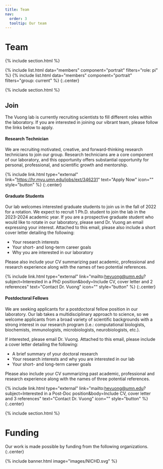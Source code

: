 ```yaml
---
title: Team
nav:
  order: 3
  tooltip: Our team
---
```


# <i class="fas fa-users"></i>Team

{% include section.html %}

{%
  include list.html
  data="members"
  component="portrait"
  filters="role: pi"
%}
{%
  include list.html
  data="members"
  component="portrait"
  filters="group: current"
%}
{:.center}

{% include section.html %}

## Join

The Vuong lab is currently recruiting scientists to fill different roles within the laboratory. If you are interested in joining our vibrant team, please follow the links below to apply. 

#### Research Technician

We are recruiting motivated, creative, and forward-thinking research technicians to join our group. Research technicians are a core component of our laboratory, and this opportunity offers substantial opportunity for personal, professional, and scientific growth and mentorship.

{% include link.html type="external" link="https://hr.myu.umn.edu/jobs/ext/346231" text="Apply Now" icon="" style="button" %}
{:.center}

#### Graduate Students

Our lab welcomes interested graduate students to join us in the fall of 2022 for a rotation. We expect to recruit 1 Ph.D. student to join the lab in the 2023-2024 academic year. If you are a prospective graduate student who would like to rotate in our laboratory, please send Dr. Vuong an email expressing your interest. Attached to this email, please also include a short cover letter detailing the following:

- Your research interests
- Your short- and long-term career goals 
- Why you are interested in our laboratory

Please also include your CV summarizing past academic, professional and research experience along with the names of two potential references.

{% include link.html type="external" link="mailto:hevuong@umn.edu?subject=Interested in a PhD position&body=Include CV, cover letter and 2 references" text="Contact Dr. Vuong" icon="" style="button" %}
{:.center}

#### Postdoctoral Fellows

We are seeking applicants for a postdoctoral fellow position in our laboratory. Our lab takes a multidisciplinary approach to science, so we welcome applicants from a broad variety of scientific backgrounds with a strong interest in our research program (i.e.: computational biologists, biochemists, immunologists, microbiologists, neurobiologists, etc.). 

If interested, please email Dr. Vuong. Attached to this email, please include a cover letter detailing the following:

- A brief summary of your doctoral research 
- Your research interests and why you are interested in our lab
- Your short- and long-term career goals

Please also include your CV summarizing past academic, professional and research experience along with the names of three potential references.

{% include link.html type="external" link="mailto:hevuong@umn.edu?subject=Interested in a Post-Doc position&body=Include CV, cover letter and 3 references" text="Contact Dr. Vuong" icon="" style="button" %}
{:.center}

{% include section.html %}

# <i class="fas fa-dollar-sign"></i>Funding

Our work is made possible by funding from the following organizations.
{:.center}

{% include banner.html image="images/NICHD.svg" %}


